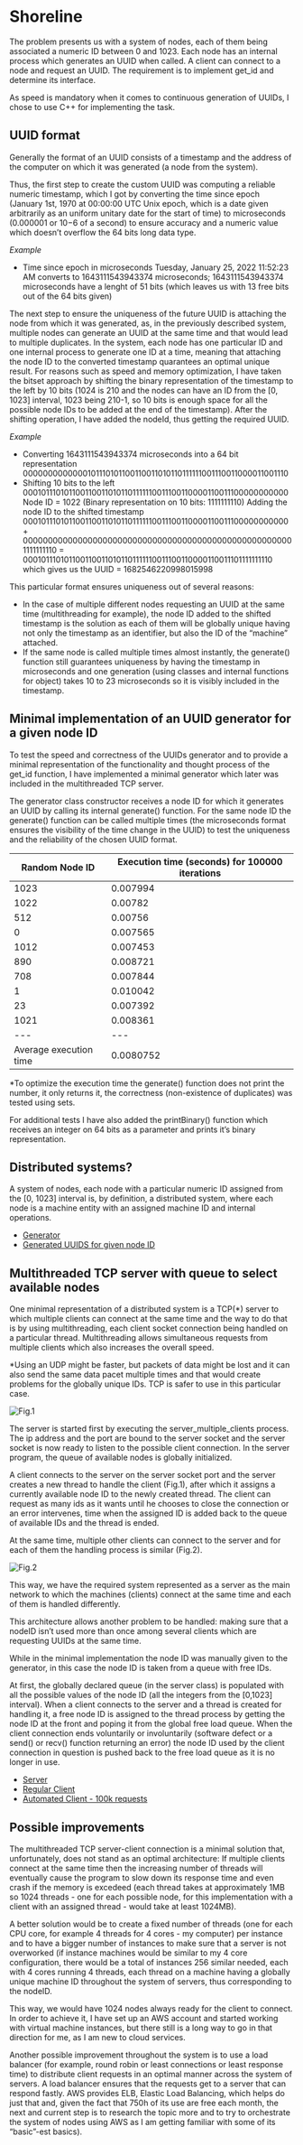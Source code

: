 # Shoreline
The problem presents us with a system of nodes, each of them being associated a numeric ID between 0 and 1023. Each node has an internal process which generates an UUID when called. A client can connect to a node and request an UUID. 
The requirement is to implement get_id and determine its interface.

As speed is mandatory when it comes to continuous generation of UUIDs, I chose to use C++ for implementing the task.

## UUID format

Generally the format of an UUID consists of a timestamp and the address of the computer on which it was generated (a node from the system).

Thus, the first step to create the custom UUID was computing a reliable numeric timestamp, which I got by converting the time since epoch (January 1st, 1970 at 00:00:00 UTC Unix epoch, which is a date given arbitrarily as an uniform unitary date for the start of time) to microseconds (0.000001 or 10−6 of a second) to ensure accuracy and a numeric value which doesn’t overflow the 64 bits long data type.

*Example*
- Time since epoch in microseconds
Tuesday, January 25, 2022 11:52:23 AM converts to 1643111543943374 microseconds;
1643111543943374 microseconds have a lenght of 51 bits (which leaves us with 13 free bits out of the 64 bits given)

The next step to ensure the uniqueness of the future UUID is attaching the node from which it was generated, as, in the previously described system, multiple nodes can generate an UUID at the same time and that would lead to multiple duplicates. In the system, each node has one particular ID and one internal process to generate one ID at a time, meaning that attaching the node ID to the converted timestamp quarantees an optimal unique result.
For reasons such as speed and memory optimization, I have taken the bitset approach by shifting the binary representation of the timestamp to the left by 10 bits (1024 is 210 and the nodes can have an ID from the [0, 1023] interval, 1023 being 210-1, so 10 bits is enough space for all the possible node IDs to be added at the end of the timestamp). After the shifting operation, I have added the nodeId, thus getting the required UUID.

*Example*
- Converting 1643111543943374 microseconds into a 64 bit representation 0000000000000101110101100110011010110111111001110011000011001110
- Shifting 10 bits to the left
0001011101011001100110101101111110011100110000110011100000000000
Node ID = 1022 (Binary representation on 10 bits: 1111111110)
Adding the node ID to the shifted timestamp
0001011101011001100110101101111110011100110000110011100000000000 +
0000000000000000000000000000000000000000000000000000001111111110 =
0001011101011001100110101101111110011100110000110011101111111110 
which gives us the UUID = 1682546220998015998

This particular format ensures uniqueness out of several reasons:

- In the case of multiple different nodes requesting an UUID at the same time (multithreading for example), the node ID added to the shifted timestamp is the solution as each of them will be globally unique having not only the timestamp as an identifier, but also the ID of the “machine” attached.
- If the same node is called multiple times almost instantly, the generate() function still guarantees uniqueness by having the timestamp in microseconds and one generation (using classes and internal functions for object) takes 10 to 23 microseconds so it is visibly included in the timestamp.

## Minimal implementation of an UUID generator for a given node ID

To test the speed and correctness of the UUIDs generator and to provide a minimal representation of the functionality and thought process of the get_id function, I have implemented a minimal generator which later was included in the multithreaded TCP server.

The generator class constructor receives a node ID for which it generates an UUID by calling its internal generate() function. For the same node ID the generate() function can be called multiple times (the microseconds format ensures the visibility of the time change in the UUID) to test the uniqueness and the reliability of the chosen UUID format.
 
Random Node ID | Execution time (seconds) for 100000 iterations
--- | --- 
1023 | 0.007994
1022 | 0.00782
512 | 0.00756
0 | 0.007565
1012 | 0.007453
890 | 0.008721
708 | 0.007844
1 | 0.010042
23 | 0.007392
1021 | 0.008361
--- | --- 
Average execution time | 0.0080752

*To optimize the execution time the generate()  function does not print the number, it only returns it, the correctness (non-existence of duplicates) was tested using sets.

For additional tests I have also added the printBinary() function which receives an integer on 64 bits as a parameter and prints it’s binary representation.

## Distributed systems? 

A system of nodes, each node with a particular numeric ID assigned from the [0, 1023] interval is, by definition, a distributed system, where each node is a machine entity with an assigned machine ID and internal operations. 

- [Generator](https://github.com/egg-nation/shoreline/blob/main/minimal_uuid_generator/uuids_generation/uuids_generation/main.cpp)
- [Generated UUIDS for given node ID](https://github.com/egg-nation/shoreline/tree/main/minimal_uuid_generator/uuids_generation/uuids_generation/tests_on_minimal_UUID_generator)

## Multithreaded TCP server with queue to select available nodes 

One minimal representation of a distributed system is a TCP(*)  server to which multiple clients can connect at the same time and the way to do that is by using multithreading, each client socket connection being handled on a particular thread. Multithreading allows simultaneous requests from multiple clients which also increases the overall speed. 

*Using an UDP might be faster, but packets of data might be lost and it can also send the same data pacet multiple times and that would create problems for the globally unique IDs. TCP is safer to use in this particular case.

![Fig.1](https://github.com/egg-nation/shoreline/blob/main/client_threads.jpg)

The server is started first by executing the server_multiple_clients process. The ip address and the port are bound to the server socket and the server socket is now ready to listen to the possible client connection. In the server program, the queue of available nodes is globally initialized.

A client connects to the server on the server socket port and the server creates a new thread to handle the client (Fig.1), after which it assigns a currently available node ID to the newly created thread. The client can request as many ids as it wants until he chooses to close the connection or an error intervenes, time when the assigned ID is added back to the queue of available IDs and the thread is ended. 

At the same time, multiple other clients can connect to the server and for each of them the handling process is similar (Fig.2).

![Fig.2](https://www.researchgate.net/profile/Jingyu-Zhou-3/publication/221244103/figure/fig2/AS:669067807563778@1536529604229/Multi-threaded-server-design.png)

This way, we have the required system represented as a server as the main network to which the machines (clients) connect at the same time and each of them is handled differently.

This architecture allows another problem to be handled: making sure that a nodeID isn’t used more than once among several clients which are requesting UUIDs at the same time.

While in the minimal implementation the node ID was manually given to the generator, in this case the node ID is taken from a queue with free IDs.

At first, the globally declared queue (in the server class) is populated with all the possible values of the node ID (all the integers from the [0,1023] interval). When a client connects to the server and a thread is created for handling it, a free node ID is assigned to the thread process by getting the node ID at the front and poping it from the global free load queue. When the client connection ends voluntarily or involuntarily (software defect or a send() or recv() function returning an error) the node ID used by the client connection in question is pushed back to the free load queue as it is no longer in use.

- [Server](https://github.com/egg-nation/shoreline/tree/main/server_clients_system/server_multiple_clients/server_multiple_clients)
- [Regular Client](https://github.com/egg-nation/shoreline/blob/main/server_clients_system/regular_client/regular_client/regular_client.cpp)
- [Automated Client - 100k requests](https://github.com/egg-nation/shoreline/blob/main/server_clients_system/automated_client_100000_iterations/automated_client_100000_iterations/automated_client.cpp)

## Possible improvements

The multithreaded TCP server-client connection is a minimal solution that, unfortunately, does not stand as an optimal architecture:
If multiple clients connect at the same time then the increasing number of threads will eventually cause the program to slow down its response time and even crash if the memory is excedeed (each thread takes at approximately 1MB so 1024 threads - one for each possible node, for this implementation with a client with an assigned thread - would take at least 1024MB). 

A better solution would be to create a fixed number of threads (one for each CPU core, for example 4 threads for 4 cores - my computer) per instance and to have a bigger number of instances to make sure that a server is not overworked (if instance machines  would be similar to my 4 core configuration, there would be a total of instances 256 similar needed, each with 4 cores running 4 threads, each thread on a machine having a globally unique machine ID throughout the system of servers, thus corresponding to the nodeID.

This way, we would have 1024 nodes always ready for the client to connect. In order to achieve it, I have set up an AWS account and started working with virtual machine instances, but there still is a long way to go in that direction for me, as I am new to cloud services.

Another possible improvement throughout the system is to use a load balancer (for example, round robin or least connections or least response time) to distribute client requests in an optimal manner across the system of servers. A load balancer ensures that the requests get to a server that can respond fastly. AWS provides ELB, Elastic Load Balancing, which helps do just that and, given the fact that 750h of its use are free each month, the next and current step is to research the topic more and to try to orchestrate the system of nodes using AWS as I am getting familiar with some of its “basic”-est basics).
